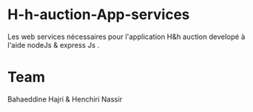 # H-h-auction-App-services
Les web services nécessaires pour l'application H&h auction developé à l'aide nodeJs & express Js .
# Team
Bahaeddine Hajri & Henchiri Nassir
